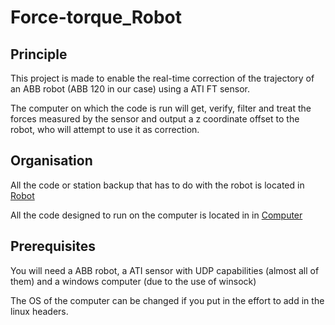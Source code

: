 # Force-torque_Robot

## Principle

This project is made to enable the real-time correction of the trajectory of an ABB robot (ABB 120 in our case) using a ATI FT sensor.

The computer on which the code is run will get, verify, filter and treat the forces measured by the sensor and output a z coordinate offset to the robot, who will attempt to use it as correction.

## Organisation

All the code or station backup that has to do with the robot is located in [Robot](Robot)

All the code designed to run on the computer is located in in [Computer](Computer)

## Prerequisites

You will need a ABB robot, a ATI sensor with UDP capabilities (almost all of them) and a windows computer (due to the use of winsock) 

The OS of the computer can be changed if you put in the effort to add in the linux headers.
